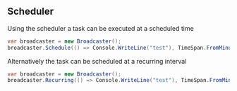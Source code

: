 
## Scheduler
Using the scheduler a task can be executed at a scheduled time
```csharp
var broadcaster = new Broadcaster();
broadcaster.Schedule(() => Console.WriteLine("test"), TimeSpan.FromMinutes(1));
```

Alternatively the task can be scheduled at a recurring interval
```csharp
var broadcaster = new Broadcaster();
broadcaster.Recurring(() => Console.WriteLine("test"), TimeSpan.FromMinutes(1));
```